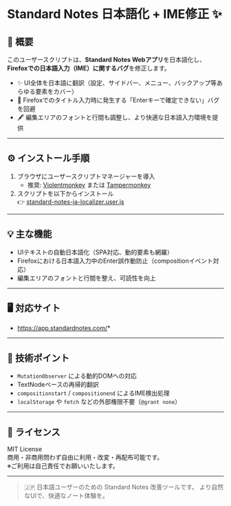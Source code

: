 # Standard Notes 日本語化 + IME修正 ✨

## 📌 概要

このユーザースクリプトは、**Standard Notes Webアプリ**を日本語化し、**Firefoxでの日本語入力（IME）に関するバグ**を修正します。

- ✨ UI全体を日本語に翻訳（設定、サイドバー、メニュー、バックアップ等あらゆる要素をカバー）
- 🧠 Firefoxでのタイトル入力時に発生する「Enterキーで確定できない」バグを回避
- 🖋️ 編集エリアのフォントと行間も調整し、より快適な日本語入力環境を提供

---

## ⚙️ インストール手順

1. ブラウザにユーザースクリプトマネージャーを導入  
   - 推奨: [Violentmonkey](https://violentmonkey.github.io/) または [Tampermonkey](https://www.tampermonkey.net/)
2. スクリプトを以下からインストール  
   👉 [standard-notes-ja-localizer.user.js](https://raw.githubusercontent.com/koyasi777/standard-notes-ja-localizer/main/standard-notes-ja-localizer.user.js)

---

## 💡 主な機能

- UIテキストの自動日本語化（SPA対応、動的要素も網羅）
- Firefoxにおける日本語入力中のEnter誤作動防止（compositionイベント対応）
- 編集エリアのフォントと行間を整え、可読性を向上

---

## 🖥 対応サイト

- https://app.standardnotes.com/*

---

## 🧠 技術ポイント

- `MutationObserver` による動的DOMへの対応
- TextNodeベースの再帰的翻訳
- `compositionstart` / `compositionend` によるIME検出処理
- `localStorage` や `fetch` などの外部権限不要（`@grant none`）

---

## 📜 ライセンス

MIT License  
商用・非商用問わず自由に利用・改変・再配布可能です。  
※ご利用は自己責任でお願いいたします。

---

> 🇯🇵 日本語ユーザーのための Standard Notes 改善ツールです。
> より自然なUIで、快適なノート体験を。
